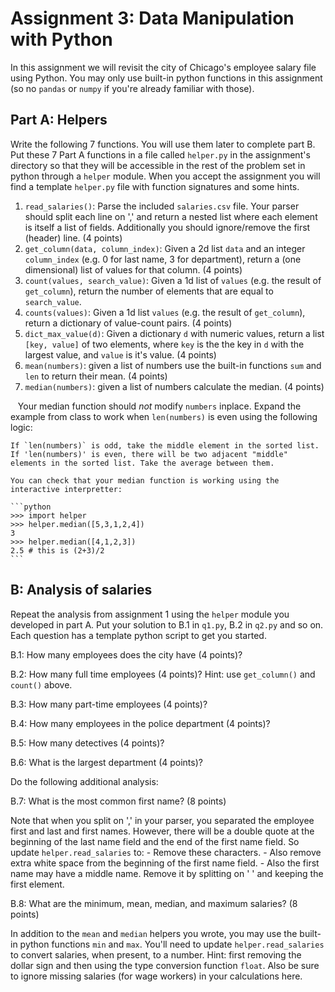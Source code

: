 # Assignment 3: Data Manipulation with Python
In this assignment we will revisit the city of Chicago's employee salary file using Python. You may only use built-in python functions in this assignment (so no `pandas` or `numpy` if you're already familiar with those).

## Part A: Helpers
Write the following 7 functions. You will use them later to complete part B. Put these 7 Part A functions in a file called `helper.py` in the assignment's directory so that they will be accessible in the rest of the problem set in python through a `helper` module. When you accept the assignment you will find a template `helper.py` file with function signatures and some hints.

 1. `read_salaries()`: Parse the included `salaries.csv` file. Your parser should split each line on ',' and return a nested list where each element is itself a list of fields. Additionally you should ignore/remove the first (header) line. (4 points)
 2. `get_column(data, column_index)`: Given a 2d list `data` and an integer `column_index` (e.g. 0 for last name, 3 for department), return a (one dimensional) list of values for that column. (4 points)
 3. `count(values, search_value)`: Given a 1d list of `values` (e.g. the result of `get_column`), return the number of elements that are equal to `search_value`.
 4. `counts(values)`: Given a 1d list `values` (e.g. the result of `get_column`), return a dictionary of value-count pairs. (4 points)
 5. `dict_max_value(d)`: Given a dictionary `d` with numeric values, return a list `[key, value]` of two elements, where `key` is the the key in `d` with the largest value, and `value` is it's value. (4 points)
 6. `mean(numbers)`: given a list of numbers use the built-in functions `sum` and `len` to return their mean. (4 points)
 7. `median(numbers)`: given a list of numbers calculate the median. (4 points)

    Your median function should *not* modify `numbers` inplace. Expand the example from class to work when `len(numbers)` is even using the following logic:
 
    If `len(numbers)` is odd, take the middle element in the sorted list. If 'len(numbers)' is even, there will be two adjacent "middle" elements in the sorted list. Take the average between them. 
    
    You can check that your median function is working using the interactive interpretter:
    
    ```python
    >>> import helper
    >>> helper.median([5,3,1,2,4])
    3
    >>> helper.median([4,1,2,3])
    2.5 # this is (2+3)/2
    ```

## B: Analysis of salaries
Repeat the analysis from assignment 1 using the `helper` module you developed in part A. Put your solution to B.1 in `q1.py`, B.2 in `q2.py` and so on. Each question has a template python script to get you started.

B.1: How many employees does the city have (4 points)?

B.2: How many full time employees (4 points)? Hint: use `get_column()` and `count()` above.

B.3: How many part-time employees (4 points)?

B.4: How many employees in the police department (4 points)?

B.5: How many detectives (4 points)?

B.6: What is the largest department (4 points)?

Do the following additional analysis:

B.7: What is the most common first name? (8 points)

Note that when you split on ',' in your parser, you separated the employee first and last and first names. However, there will be a double quote at the beginning of the last name field and the end of the first name field. So update `helper.read_salaries` to:
    - Remove these characters.
    - Also remove extra white space from the beginning of the first name field.
    - Also the first name may have a middle name. Remove it by splitting on ' ' and keeping the first element.

B.8: What are the minimum, mean, median, and maximum salaries? (8 points)

In addition to the `mean` and `median` helpers you wrote, you may use the built-in python functions `min` and `max`. You'll need to update `helper.read_salaries` to convert salaries, when present, to a number. Hint: first removing the dollar sign and then using the type conversion function `float`. Also be sure to ignore missing salaries (for wage workers) in your calculations here.
